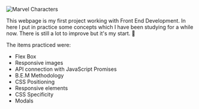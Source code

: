 ![Marvel Characters](https://i.imgur.com/PKxWKhe.png)

This webpage is my first project working with Front End Development. In here I put in practice some concepts which I have been studying for a while now. There is still a lot to improve but it's my start. :slightly_smiling_face:

The items practiced were:

 - Flex Box
 - Responsive images
 - API connection with JavaScript Promises
 - B.E.M Methodology
 - CSS Positioning
 - Responsive elements
 - CSS Specificity
 - Modals
